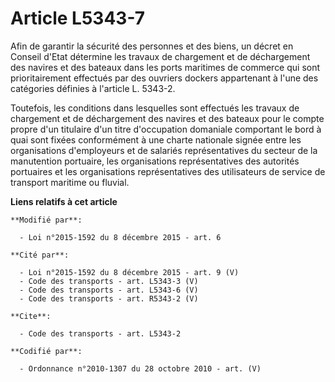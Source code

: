 # Article L5343-7

Afin de garantir la sécurité des personnes et des biens, un décret en Conseil d'Etat détermine les travaux de chargement et
de déchargement des navires et des bateaux dans les ports maritimes de commerce qui sont prioritairement effectués par des
ouvriers dockers appartenant à l'une des catégories définies à l'article L. 5343-2. 

Toutefois, les conditions dans lesquelles sont effectués les travaux de chargement et de déchargement des navires et des
bateaux pour le compte propre d'un titulaire d'un titre d'occupation domaniale comportant le bord à quai sont fixées
conformément à une charte nationale signée entre les organisations d'employeurs et de salariés représentatives du secteur de
la manutention portuaire, les organisations représentatives des autorités portuaires et les organisations représentatives des
utilisateurs de service de transport maritime ou fluvial.

**Liens relatifs à cet article**

	**Modifié par**:

	  - Loi n°2015-1592 du 8 décembre 2015 - art. 6

	**Cité par**:

	  - Loi n°2015-1592 du 8 décembre 2015 - art. 9 (V)
	  - Code des transports - art. L5343-3 (V)
	  - Code des transports - art. L5343-6 (V)
	  - Code des transports - art. R5343-2 (V)

	**Cite**:

	  - Code des transports - art. L5343-2

	**Codifié par**:

	  - Ordonnance n°2010-1307 du 28 octobre 2010 - art. (V)
